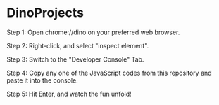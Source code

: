 # DinoProjects
Step 1: Open chrome://dino on your preferred web browser. 

Step 2: Right-click, and select "inspect element". 

Step 3: Switch to the "Developer Console" Tab.

Step 4: Copy any one of the JavaScript codes from this repository and paste it into the console.

Step 5: Hit Enter, and watch the fun unfold! 
